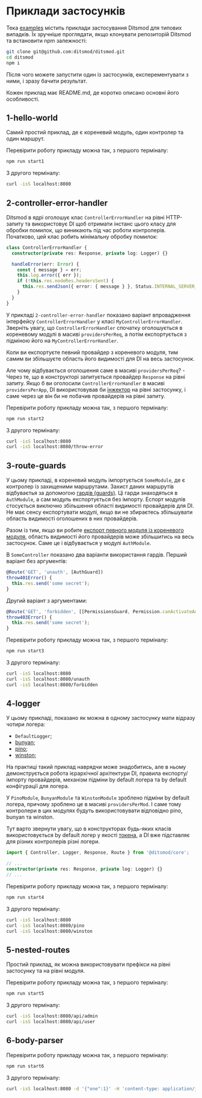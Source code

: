 # Приклади застосунків

Тека [examples][100] містить приклади застосування Ditsmod для типових випадків.
Їх зручніше проглядати, якщо клонувати репозиторій Ditsmod
та встановити npm залежності:

```bash
git clone git@github.com:ditsmod/ditsmod.git
cd ditsmod
npm i
```

Після чого можете запустити один із застосунків, експерементувати з ними,
і зразу бачити результат.

Кожен приклад має README.md, де коротко описано основні його особливості.

## 1-hello-world

Самий простий приклад, де є кореневий модуль, один контролер та один маршрут.

Перевірити роботу прикладу можна так, з першого терміналу:

```bash
npm run start1
```

З другого терміналу:

```bash
curl -isS localhost:8080
```

## 2-controller-error-handler

Ditsmod в ядрі оголошує клас `ControllerErrorHandler` на рівні HTTP-запиту та використовує DI щоб
отримати інстанс цього класу для обробки помилок, що виникають під час роботи контролерів.
Початково, цей клас робить мінімальну обробку помилок:

```ts
class ControllerErrorHandler {
  constructor(private res: Response, private log: Logger) {}

  handleError(err: Error) {
    const { message } = err;
    this.log.error({ err });
    if (!this.res.nodeRes.headersSent) {
      this.res.sendJson({ error: { message } }, Status.INTERNAL_SERVER_ERROR);
    }
  }
}
```

У прикладі `2-controller-error-handler` показано варіант впровадження інтерфейсу
`ControllerErrorHandler` у класі `MyControllerErrorHandler`. Зверніть увагу,
що `ControllerErrorHandler` спочатку оголошується в кореневому модулі в масиві `providersPerReq`,
а потім експортується з підміною його на `MyControllerErrorHandler`.

Коли ви експортуєте певний провайдер з кореневого модуля, тим самим ви збільшуєте область
його видимості для DI на весь застосунок.

Але чому відбувається оголошення саме в масиві `providersPerReq`? - Через те, що в конструкторі
запитується провайдер `Response` на рівні запиту. Якщо б ви оголосили `ControllerErrorHandler`
в масиві `providersPerApp`, DI використовував би [інжектор][101] на рівні застосунку, і саме через це
він би не побачив провайдерів на рівні запиту.

Перевірити роботу прикладу можна так, з першого терміналу:

```bash
npm run start2
```

З другого терміналу:

```bash
curl -isS localhost:8080
curl -isS localhost:8080/throw-error
```

## 3-route-guards

У цьому прикладі, в кореневий модуль імпортується `SomeModule`, де є контролер із захищеними
маршрутами. Захист даних маршрутів відбуваєтья за допомогою [гардів (guards)][103].
Ці гарди знаходяться в `AuthModule`, а сам модуль експортується без імпорту. Еспорт модулів
стосується виключно збільшення області видимості провайдерів для DI. Не має сенсу експортувати
модулі, якщо ви не збираєтесь збільшувати область видимості оголошених в них провайдерів.

Разом із тим, якщо ви робите [експорт певного модуля із кореневого модуля][102], область видимості
його провайдерів може збільшитись на весь застосунок. Саме це і відбувається у модулі `AuthModule`.

В `SomeController` показано два варіанти використання гардів. Перший варіант без аргументів:

```ts
@Route('GET', 'unauth', [AuthGuard])
throw401Error() {
  this.res.send('some secret');
}
```

Другий варіант з аргументами:

```ts
@Route('GET', 'forbidden', [[PermissionsGuard, Permission.canActivateAdministration]])
throw403Error() {
  this.res.send('some secret');
}
```

Перевірити роботу прикладу можна так, з першого терміналу:

```bash
npm run start3
```

З другого терміналу:

```bash
curl -isS localhost:8080
curl -isS localhost:8080/unauth
curl -isS localhost:8080/forbidden
```

## 4-logger

У цьому прикладі, показано як можна в одному застосунку мати відразу чотири логера:

- `DefaultLogger`;
- [bunyan][6];
- [pino][7];
- [winston][5];

На практиці такий приклад наврядчи може знадобитись, але в ньому демонструється робота
ієрархічної архітектури DI, правила експорту/імпорту провайдерів, механізм підміни by default
логера та by default конфігурації для логера.

У `PinoModule`, `BunyanModule` та `WinstonModule` зроблено підміни by default логера, причому зроблено це в
масиві `providersPerMod`. І саме тому контролери в цих модулях будуть використовувати відповідно
pino, bunyan та winston.

Тут варто звернути увагу, що в конструкторах будь-яких класів використовується by default логер у
якості [токена][104], а DI вже підставляє для різних контролерів різні логери.

```ts
import { Controller, Logger, Response, Route } from '@ditsmod/core';

// ...
constructor(private res: Response, private log: Logger) {}
// ...
```

Перевірити роботу прикладу можна так, з першого терміналу:

```bash
npm run start4
```

З другого терміналу:

```bash
curl -isS localhost:8080
curl -isS localhost:8080/pino
curl -isS localhost:8080/winston
```

## 5-nested-routes

Простий приклад, як можна використовувати префікси на рівні застосунку та на рівні модуля.

Перевірити роботу прикладу можна так, з першого терміналу:

```bash
npm run start5
```

З другого терміналу:

```bash
curl -isS localhost:8080/api/admin
curl -isS localhost:8080/api/user
```

## 6-body-parser

Перевірити роботу прикладу можна так, з першого терміналу:

```bash
npm run start6
```

З другого терміналу:

```bash
curl -isS localhost:8080 -d '{"one":1}' -H 'content-type: application/json'
```

[5]: https://github.com/winstonjs/winston
[6]: https://github.com/trentm/node-bunyan
[7]: https://github.com/pinojs/pino

[100]: https://github.com/ditsmod/core/tree/master/examples
[101]: ./README.md#інжектори-di
[102]: ./README.md#експорт-провайдерів-із-кореневого-модуля
[103]: ./README.md#guards
[104]: ./README.md#токени-di
